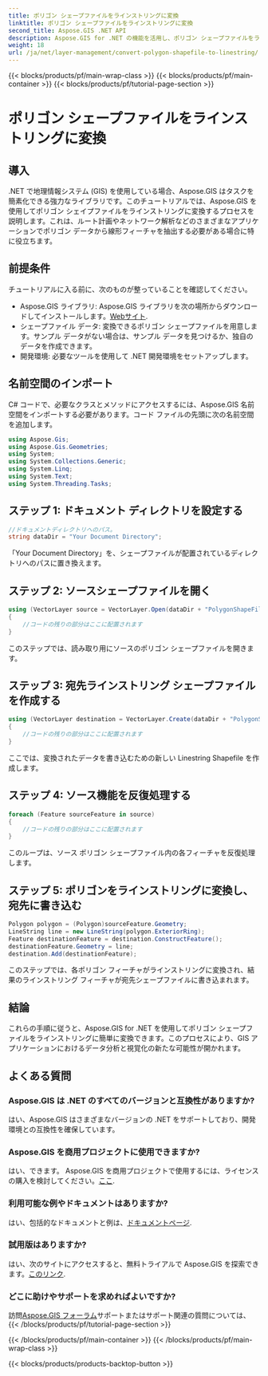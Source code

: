 ```yaml
---
title: ポリゴン シェープファイルをラインストリングに変換
linktitle: ポリゴン シェープファイルをラインストリングに変換
second_title: Aspose.GIS .NET API
description: Aspose.GIS for .NET の機能を活用し、ポリゴン シェープファイルをラインストリングに簡単に変換します。今すぐ GIS 開発を強化しましょう!
weight: 18
url: /ja/net/layer-management/convert-polygon-shapefile-to-linestring/
---
```


{{< blocks/products/pf/main-wrap-class >}}
{{< blocks/products/pf/main-container >}}
{{< blocks/products/pf/tutorial-page-section >}}

# ポリゴン シェープファイルをラインストリングに変換

## 導入
.NET で地理情報システム (GIS) を使用している場合、Aspose.GIS はタスクを簡素化できる強力なライブラリです。このチュートリアルでは、Aspose.GIS を使用してポリゴン シェイプファイルをラインストリングに変換するプロセスを説明します。これは、ルート計画やネットワーク解析などのさまざまなアプリケーションでポリゴン データから線形フィーチャを抽出する必要がある場合に特に役立ちます。
## 前提条件
チュートリアルに入る前に、次のものが整っていることを確認してください。
-  Aspose.GIS ライブラリ: Aspose.GIS ライブラリを次の場所からダウンロードしてインストールします。[Webサイト](https://releases.aspose.com/gis/net/).
- シェープファイル データ: 変換できるポリゴン シェープファイルを用意します。サンプル データがない場合は、サンプル データを見つけるか、独自のデータを作成できます。
- 開発環境: 必要なツールを使用して .NET 開発環境をセットアップします。
## 名前空間のインポート
C# コードで、必要なクラスとメソッドにアクセスするには、Aspose.GIS 名前空間をインポートする必要があります。コード ファイルの先頭に次の名前空間を追加します。
```csharp
using Aspose.Gis;
using Aspose.Gis.Geometries;
using System;
using System.Collections.Generic;
using System.Linq;
using System.Text;
using System.Threading.Tasks;
```
## ステップ 1: ドキュメント ディレクトリを設定する
```csharp
//ドキュメントディレクトリへのパス。
string dataDir = "Your Document Directory";
```
「Your Document Directory」を、シェープファイルが配置されているディレクトリへのパスに置き換えます。
## ステップ 2: ソースシェープファイルを開く
```csharp
using (VectorLayer source = VectorLayer.Open(dataDir + "PolygonShapeFile.shp", Drivers.Shapefile))
{
    //コードの残りの部分はここに配置されます
}
```
このステップでは、読み取り用にソースのポリゴン シェープファイルを開きます。
## ステップ 3: 宛先ラインストリング シェープファイルを作成する
```csharp
using (VectorLayer destination = VectorLayer.Create(dataDir + "PolygonShapeFileToLineShapeFile_out.shp", Drivers.Shapefile))
{
    //コードの残りの部分はここに配置されます
}
```
ここでは、変換されたデータを書き込むための新しい Linestring Shapefile を作成します。
## ステップ 4: ソース機能を反復処理する
```csharp
foreach (Feature sourceFeature in source)
{
    //コードの残りの部分はここに配置されます
}
```
このループは、ソース ポリゴン シェープファイル内の各フィーチャを反復処理します。
## ステップ 5: ポリゴンをラインストリングに変換し、宛先に書き込む
```csharp
Polygon polygon = (Polygon)sourceFeature.Geometry;
LineString line = new LineString(polygon.ExteriorRing);
Feature destinationFeature = destination.ConstructFeature();
destinationFeature.Geometry = line;
destination.Add(destinationFeature);
```
このステップでは、各ポリゴン フィーチャがラインストリングに変換され、結果のラインストリング フィーチャが宛先シェープファイルに書き込まれます。
## 結論
これらの手順に従うと、Aspose.GIS for .NET を使用してポリゴン シェープファイルをラインストリングに簡単に変換できます。このプロセスにより、GIS アプリケーションにおけるデータ分析と視覚化の新たな可能性が開かれます。

## よくある質問
### Aspose.GIS は .NET のすべてのバージョンと互換性がありますか?
はい、Aspose.GIS はさまざまなバージョンの .NET をサポートしており、開発環境との互換性を確保しています。
### Aspose.GIS を商用プロジェクトに使用できますか?
はい、できます。 Aspose.GIS を商用プロジェクトで使用するには、ライセンスの購入を検討してください。[ここ](https://purchase.aspose.com/buy).
### 利用可能な例やドキュメントはありますか?
はい、包括的なドキュメントと例は、[ドキュメントページ](https://reference.aspose.com/gis/net/).
### 試用版はありますか?
はい、次のサイトにアクセスすると、無料トライアルで Aspose.GIS を探索できます。[このリンク](https://releases.aspose.com/).
### どこに助けやサポートを求めればよいですか?
訪問[Aspose.GIS フォーラム](https://forum.aspose.com/c/gis/33)サポートまたはサポート関連の質問については、
{{< /blocks/products/pf/tutorial-page-section >}}

{{< /blocks/products/pf/main-container >}}
{{< /blocks/products/pf/main-wrap-class >}}

{{< blocks/products/products-backtop-button >}}
